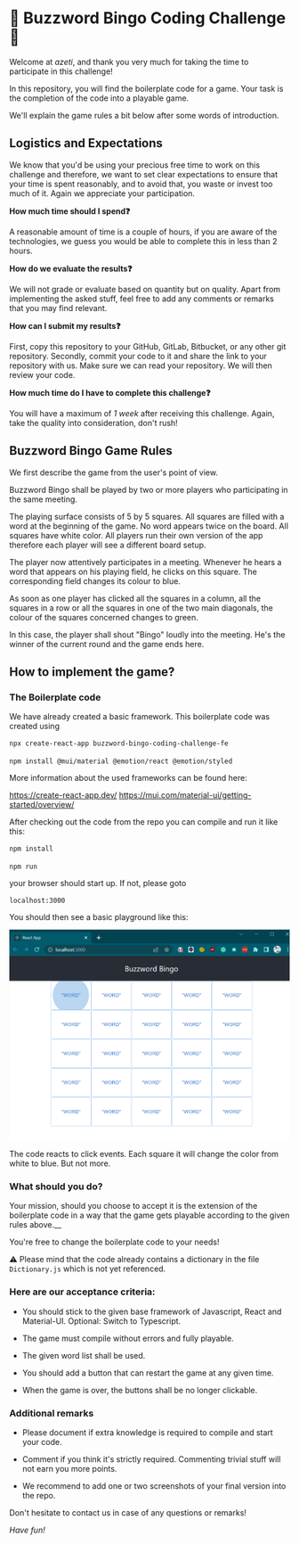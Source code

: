 # 🎲 Buzzword Bingo Coding Challenge 🎲

Welcome at _azeti_, and thank you very much for taking the time to participate in this
challenge!

In this repository, you will find the boilerplate code for a game. Your task is the completion of the code into a
playable game.

We'll explain the game rules a bit below after some words of introduction.

## Logistics and Expectations

We know that you'd be using your precious free time to work on this challenge
and therefore, we want to set clear expectations to ensure that your time is
spent reasonably, and to avoid that, you waste or invest too much of it.
Again we appreciate your participation.

__How much time should I spend❓__

A reasonable amount of time is a couple of hours, if you are aware of the
technologies, we guess you would be able to complete this in less than
2 hours.

__How do we evaluate the results❓__

We will not grade or evaluate based on quantity but on quality. Apart from
implementing the asked stuff, feel free to add any comments or remarks that
you may find relevant.

__How can I submit my results❓__

First, copy this repository to your GitHub, GitLab, Bitbucket, or any other
git repository. Secondly, commit your code to it and share the link to your
repository with us. Make sure we can read your repository. We will then review your code.

__How much time do I have to complete this challenge❓__

You will have a maximum of _1 week_ after receiving this challenge.
Again, take the quality into consideration, don't rush!

## Buzzword Bingo Game Rules

We first describe the game from the user's point of view.

Buzzword Bingo shall be played by two or more players who participating in the same meeting.

The playing surface consists of 5 by 5 squares. All squares are filled with a word at the beginning of the game. No word appears twice on the board. All squares have white color. All players run their own version of the app therefore each player will see a different board setup.

The player now attentively participates in a meeting. Whenever he hears a word that appears on his playing field, he clicks on this square. The corresponding field changes its colour to blue.

As soon as one player has clicked all the squares in a column, all the squares in a row or all the squares in one of the two main diagonals, the colour of the squares concerned changes to green.

In this case, the player shall shout "Bingo" loudly into the meeting. He's the winner of the current round and the game ends here.

## How to implement the game?

### The Boilerplate code

We have already created a basic framework. This boilerplate code was created using

    npx create-react-app buzzword-bingo-coding-challenge-fe

    npm install @mui/material @emotion/react @emotion/styled

More information about the used frameworks can be found here:

https://create-react-app.dev/
https://mui.com/material-ui/getting-started/overview/

After checking out the code from the repo you can compile and run it like this:

    npm install

    npm run

your browser should start up. If not, please goto

    localhost:3000

You should then see a basic playground like this:

![](docs/boilerplate.png)

The code reacts to click events. Each square it will change the color from
white to blue. But not more.

### What should you do?

Your mission, should you choose to accept it is the extension of the boilerplate code in a way that the game gets
playable according to the given rules above.__

You're free to change the boilerplate code to your needs!

⚠️ Please mind that the code already contains a dictionary in the file `Dictionary.js` which is not yet referenced.

### Here are our acceptance criteria:

* You should stick to the given base framework of Javascript, React and Material-UI. Optional: Switch to Typescript.

* The game must compile without errors and fully playable.

* The given word list shall be used.

* You should add a button that can restart the game at any given time.

* When the game is over, the buttons shall be no longer clickable.

### Additional remarks

* Please document if extra knowledge is required to compile and start your code.

* Comment if you think it's strictly required. Commenting trivial stuff will not earn you more points.

* We recommend to add one or two screenshots of your final version into the repo. 

Don't hesitate to contact us in case of any questions or remarks!

_Have fun!_
